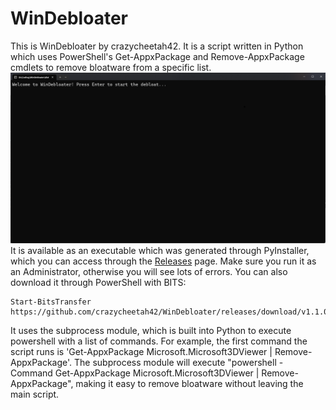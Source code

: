 # WinDebloater
This is WinDebloater by crazycheetah42. It is a script written in Python which uses PowerShell's Get-AppxPackage and Remove-AppxPackage cmdlets to remove bloatware from a specific list.
<img src="screenshot.png">
It is available as an executable which was generated through PyInstaller, which you can access through the <a href="https://github.com/crazycheetah42/WinDebloater/releases">Releases</a> page. Make sure you run it as an Administrator, otherwise you will see lots of errors. You can also download it through PowerShell with BITS: 
```
Start-BitsTransfer https://github.com/crazycheetah42/WinDebloater/releases/download/v1.1.0/WinDebloater_v1.1.0.zip
```

It uses the subprocess module, which is built into Python to execute powershell with a list of commands. For example, the first command the script runs is 'Get-AppxPackage Microsoft.Microsoft3DViewer | Remove-AppxPackage'.
The subprocess module will execute "powershell -Command Get-AppxPackage Microsoft.Microsoft3DViewer | Remove-AppxPackage", making it easy to remove bloatware without leaving the main script.
